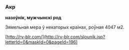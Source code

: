 ### Акр
**назоўнік, мужчынскі род**

Зямельная мера ў некаторых краінах, роўная 4047 м2.

<a rel="author">[http://rv-blr.com/](http://rv-blr.com/slounik.jsp?letterId=0&maskId=0&pageId=196)</a>
